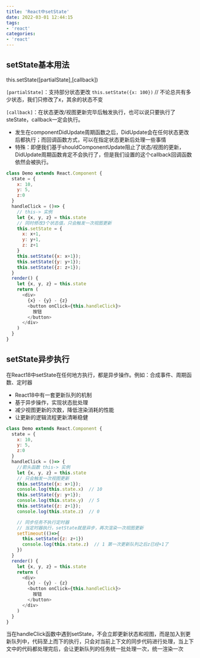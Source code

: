 ```yaml
---
title: 'React中setState'
date: 2022-03-01 12:44:15
tags:
- 'react'
categories:
- 'react'
---
```

## setState基本用法
this.setState([partialState],[callback])

`[partialState]`：支持部分状态更改
`this.setState({x: 100})` // 不论总共有多少状态，我们只修改了x，其余的状态不变

`[callback]`：在状态更改/视图更新完毕后触发执行，也可以说只要执行了steState，callback一定会执行。

+ 发生在componentDidUpdate周期函数之后，DidUpdate会在任何状态更改后都执行；而回调函数方式，可以在指定状态更新后处理一些事情
+ 特殊：即便我们基于shouldComponentUpdate阻止了状态/视图的更新，DidUpdate周期函数肯定不会执行了，但是我们设置的这个callback回调函数依然会被执行。

```js
class Demo extends React.Component {
  state = {
    x: 10,
    y: 5,
    z:0
  }
  handleClick = ()=> {
    // this-> 实例
    let {x, y, z} = this.state
    // 同时修改3个状态值，只会触发一次视图更新
    this.setState = {
      x: x+1,
      y: y+1,
      z: z+1
    }
    this.setState({x: x+1});
    this.setState({y: y+1});
    this.setState({z: z+1});
  }
  render() {
    let {x, y, z} = this.state
    return (
      <div>
        {x} - {y} - {z}
        <button onClick={this.handleClick}>
          按钮
        </button>
      </div>
    )
  }
}
```
## setState异步执行
在React18中setState在任何地方执行，都是异步操作。例如：合成事件、周期函数、定时器
+ React18中有一套更新队列的机制
+ 基于异步操作，实现状态批处理
+ 减少视图更新的次数，降低渲染消耗的性能
+ 让更新的逻辑流程更新清晰稳健

```js
class Demo extends React.Component {
  state = {
    x: 10,
    y: 5,
    z:0
  }
  handleClick = ()=> {
    //箭头函数 this-> 实例
    let {x, y, z} = this.state
    // 只会触发一次视图更新
    this.setState({x: x+1});
    console.log(this.state.x)  // 10
    this.setState({y: y+1});
    console.log(this.state.y)  // 5
    this.setState({z: z+1});
    console.log(this.state.z)  // 0

    // 同步任务不执行定时器
    // 当定时器执行，setState就是异步，再次渲染一次视图更新
    setTimeout(()=>{
      this.setState({z: z+1})
      console.log(this.state.z)  // 1 第一次更新队列之后z已经+1了
    })
  }
  render() {
    let {x, y, z} = this.state
    return (
      <div>
        {x} - {y} - {z}
        <button onClick={this.handleClick}>
          按钮
        </button>
      </div>
    )
  }
}
```
当在handleClick函数中遇到setState，不会立即更新状态和视图，而是加入到更新队列中，代码至上而下的执行，只会对当前上下文的同步代码进行处理，当上下文中的代码都处理完后，会让更新队列的任务统一批处理一次，统一渲染一次